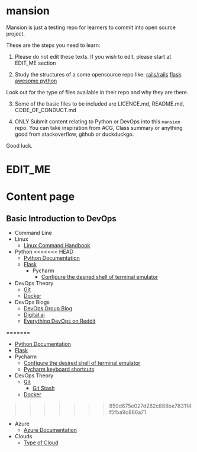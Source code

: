 # mansion

Mansion is just a testing repo for learners to commit into open source project.

These are the steps you need to learn:

1. Please do not edit these texts. If you wish to edit, please start at EDIT_ME section

2. Study the structures of a some opensource repo like:
   [rails/rails](https://github.com/rails/rails)
   [flask](https://github.com/pallets/flask)
   [awesome python](https://github.com/vinta/awesome-python)

Look out for the type of files available in their repo and why they are there.

3. Some of the basic files to be included are LICENCE.md, README.md, CODE_OF_CONDUCT.md

4. ONLY Submit content relating to Python or DevOps into this `mansion` repo. You can take inspiration from ACG, Class
   summary or anything good from stackoverflow, github or duckduckgo.

Good luck.

# EDIT_ME

# Content page

## Basic Introduction to DevOps

- Command Line
- Linux
    - [Linux Command Handbook](https://www.freecodecamp.org/news/the-linux-commands-handbook/)
- Python
<<<<<<< HEAD
    - [Python Documentation](https://www.python.org/doc/)
    - [Flask](https://flask.palletsprojects.com/en/1.1.x/)
        - Pycharm
            - [Configure the desired shell of terminal emulator](https://www.jetbrains.com/help/pycharm/terminal-emulator.html#configure-the-terminal-emulator)
- DevOps Theory
    - [Git](https://git-scm.com/docs)
    - [Docker](https://docs.docker.com/get-started/overview/)
- DevOps Blogs
    - [DevOps Group Blog](https://www.devopsgroup.com/blog/)
    - [Digital.ai](https://digital.ai/catalyst-blog)
    - [Everything DevOps on Reddit](https://www.reddit.com/r/devops/)

=======
  - [Python Documentation](https://www.python.org/doc/)
  - [Flask](https://flask.palletsprojects.com/en/1.1.x/)
  - Pycharm
    - [Configure the desired shell of terminal emulator](https://www.jetbrains.com/help/pycharm/terminal-emulator.html#configure-the-terminal-emulator)
    - [Pycharm keyboard shortcuts](https://www.jetbrains.com/help/pycharm/mastering-keyboard-shortcuts.html)
- DevOps Theory
  - [Git](https://git-scm.com/docs)
    - [Git Stash](https://www.atlassian.com/git/tutorials/saving-changes/git-stash)
  - [Docker](https://docs.docker.com/get-started/overview/)
>>>>>>> 859d675e027d282c888be783114f5fba9c886a71
- Azure
    - [Azure Documentation](https://docs.microsoft.com/en-us/azure/?product=featured)
- Clouds
    - [Type of Cloud](file:///C:/Users/franc/Dropbox/Francis%202021/Cloud%20Devops/Differences%20between%20Cloud%20Computing.pdf)


